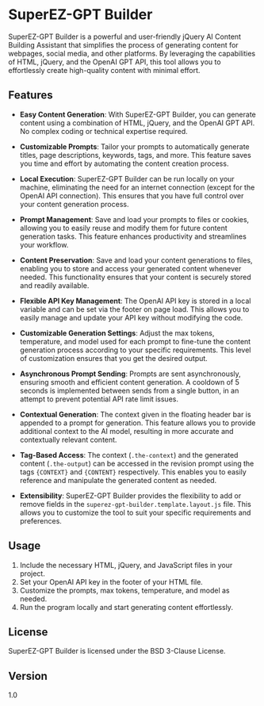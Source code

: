 # SuperEZ-GPT Builder

SuperEZ-GPT Builder is a powerful and user-friendly jQuery AI Content Building Assistant that simplifies the process of generating content for webpages, social media, and other platforms. By leveraging the capabilities of HTML, jQuery, and the OpenAI GPT API, this tool allows you to effortlessly create high-quality content with minimal effort.

## Features

- **Easy Content Generation**: With SuperEZ-GPT Builder, you can generate content using a combination of HTML, jQuery, and the OpenAI GPT API. No complex coding or technical expertise required.

- **Customizable Prompts**: Tailor your prompts to automatically generate titles, page descriptions, keywords, tags, and more. This feature saves you time and effort by automating the content creation process.

- **Local Execution**: SuperEZ-GPT Builder can be run locally on your machine, eliminating the need for an internet connection (except for the OpenAI API connection). This ensures that you have full control over your content generation process.

- **Prompt Management**: Save and load your prompts to files or cookies, allowing you to easily reuse and modify them for future content generation tasks. This feature enhances productivity and streamlines your workflow.

- **Content Preservation**: Save and load your content generations to files, enabling you to store and access your generated content whenever needed. This functionality ensures that your content is securely stored and readily available.

- **Flexible API Key Management**: The OpenAI API key is stored in a local variable and can be set via the footer on page load. This allows you to easily manage and update your API key without modifying the code.

- **Customizable Generation Settings**: Adjust the max tokens, temperature, and model used for each prompt to fine-tune the content generation process according to your specific requirements. This level of customization ensures that you get the desired output.

- **Asynchronous Prompt Sending**: Prompts are sent asynchronously, ensuring smooth and efficient content generation. A cooldown of 5 seconds is implemented between sends from a single button, in an attempt to prevent potential API rate limit issues.

- **Contextual Generation**: The context given in the floating header bar is appended to a prompt for generation. This feature allows you to provide additional context to the AI model, resulting in more accurate and contextually relevant content.

- **Tag-Based Access**: The context (`.the-context`) and the generated content (`.the-output`) can be accessed in the revision prompt using the tags `{CONTEXT}` and `{CONTENT}` respectively. This enables you to easily reference and manipulate the generated content as needed.

- **Extensibility**: SuperEZ-GPT Builder provides the flexibility to add or remove fields in the `superez-gpt-builder.template.layout.js` file. This allows you to customize the tool to suit your specific requirements and preferences.

## Usage

1. Include the necessary HTML, jQuery, and JavaScript files in your project.
2. Set your OpenAI API key in the footer of your HTML file.
3. Customize the prompts, max tokens, temperature, and model as needed.
4. Run the program locally and start generating content effortlessly.

## License

SuperEZ-GPT Builder is licensed under the BSD 3-Clause License.

## Version

1.0
